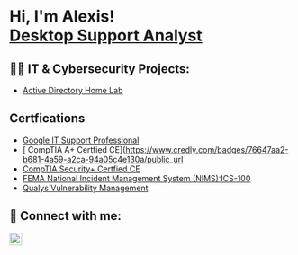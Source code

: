 <h1>Hi, I'm Alexis! <br/><a href="https://github.com/AlexisDillon">Desktop Support Analyst </a>

<h2>👨‍💻 IT & Cybersecurity Projects:</h2>

  - [Active Directory Home Lab](https://github.com/AlexisDillon/ActiveDirectoryLab)


<h2> Certfications </h2>

- [Google IT Support Professional](https://www.credly.com/badges/351fea79-758c-48ae-af37-a1000278e548/linked_in_profile)
- [ CompTIA A+ Certfied CE](https://www.credly.com/badges/76647aa2-b681-4a59-a2ca-94a05c4e130a/public_url
- [ CompTIA Security+ Certfied CE](https://www.credly.com/badges/30e79885-a5f1-4f47-a691-9fd6ebc57092/linked_in_profile)
- [ FEMA National Incident Management System (NIMS):ICS-100](https://www.linkedin.com/posts/alexisdillon_i-passed-my-exam-i-happy-to-share-that-activity-7234907274278797312-QFkb?utm_source=share&utm_medium=member_ios)
- [ Qualys Vulnerability Management](https://www.linkedin.com/posts/alexisdillon_i-am-proud-to-announce-my-completion-of-qualys-activity-7235425903206400000-cUwP?utm_source=share&utm_medium=member_ios)


<h2> 🤳 Connect with me:</h2>

[<img align="left" alt="alexisdillon | LinkedIn" width="22px" src="https://cdn.jsdelivr.net/npm/simple-icons@v3/icons/linkedin.svg" />][linkedin]


[linkedin]: https://linkedin.com/in/alexisdillon



